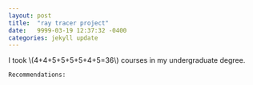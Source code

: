 ```yaml
---
layout: post
title:  "ray tracer project"
date:   9999-03-19 12:37:32 -0400
categories: jekyll update
---
```


I took \\(4+4+5+5+5+5+4+5=36\\) courses in my undergraduate degree.

`Recommendations:`

